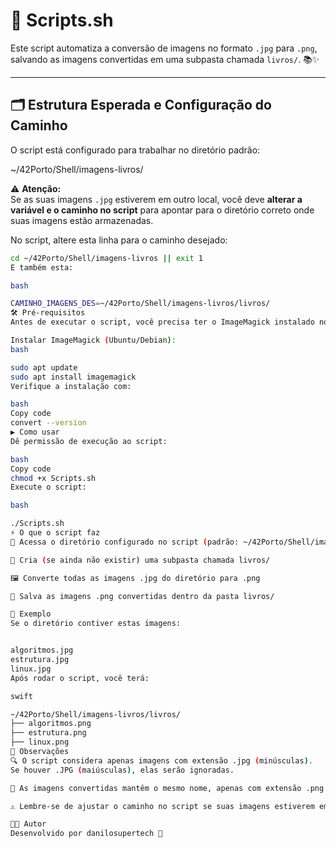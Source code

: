 # 🚀 Scripts.sh

Este script automatiza a conversão de imagens no formato `.jpg` para `.png`, salvando as imagens convertidas em uma subpasta chamada `livros/`. 📚✨

---

## 🗂️ Estrutura Esperada e Configuração do Caminho

O script está configurado para trabalhar no diretório padrão:

~/42Porto/Shell/imagens-livros/

⚠️ **Atenção:**  
Se as suas imagens `.jpg` estiverem em outro local, você deve **alterar a variável e o caminho no script** para apontar para o diretório correto onde suas imagens estão armazenadas.

No script, altere esta linha para o caminho desejado:

```bash
cd ~/42Porto/Shell/imagens-livros || exit 1
E também esta:

bash

CAMINHO_IMAGENS_DES=~/42Porto/Shell/imagens-livros/livros/
🛠️ Pré-requisitos
Antes de executar o script, você precisa ter o ImageMagick instalado no sistema, pois ele fornece o comando convert. 🖼️⚙️

Instalar ImageMagick (Ubuntu/Debian):
bash

sudo apt update
sudo apt install imagemagick
Verifique a instalação com:

bash
Copy code
convert --version
▶️ Como usar
Dê permissão de execução ao script:

bash
Copy code
chmod +x Scripts.sh
Execute o script:

bash

./Scripts.sh
⚡ O que o script faz
🔄 Acessa o diretório configurado no script (padrão: ~/42Porto/Shell/imagens-livros)

📁 Cria (se ainda não existir) uma subpasta chamada livros/

🖼️ Converte todas as imagens .jpg do diretório para .png

💾 Salva as imagens .png convertidas dentro da pasta livros/

📸 Exemplo
Se o diretório contiver estas imagens:


algoritmos.jpg
estrutura.jpg
linux.jpg
Após rodar o script, você terá:

swift

~/42Porto/Shell/imagens-livros/livros/
├── algoritmos.png
├── estrutura.png
├── linux.png
📝 Observações
🔍 O script considera apenas imagens com extensão .jpg (minúsculas).
Se houver .JPG (maiúsculas), elas serão ignoradas.

📝 As imagens convertidas mantêm o mesmo nome, apenas com extensão .png.

⚠️ Lembre-se de ajustar o caminho no script se suas imagens estiverem em outro diretório!

👨‍💻 Autor
Desenvolvido por danilosupertech 🚀
